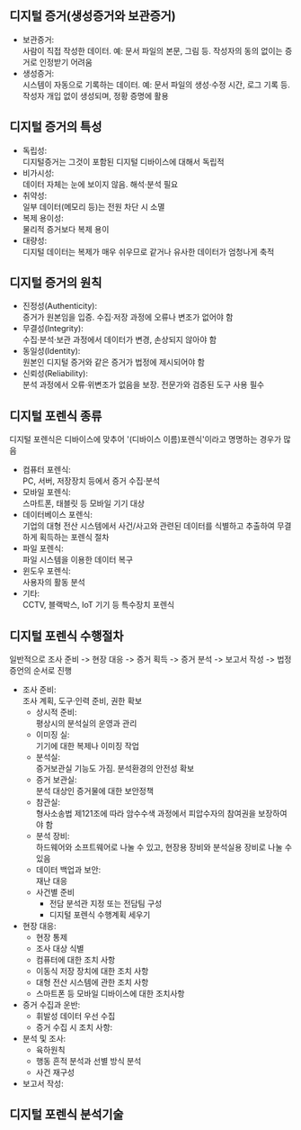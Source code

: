 ## 디지털 증거(생성증거와 보관증거)
- 보관증거:<br> 사람이 직접 작성한 데이터. 예: 문서 파일의 본문, 그림 등. 작성자의 동의 없이는 증거로 인정받기 어려움
- 생성증거:<br> 시스템이 자동으로 기록하는 데이터. 예: 문서 파일의 생성·수정 시간, 로그 기록 등. 작성자 개입 없이 생성되며, 정황 증명에 활용

## 디지털 증거의 특성
- 독립성:<br> 디지털증거는 그것이 포함된 디지털 디바이스에 대해서 독립적
- 비가시성:<br> 데이터 자체는 눈에 보이지 않음. 해석·분석 필요
- 취약성:<br> 일부 데이터(메모리 등)는 전원 차단 시 소멸
- 복제 용이성:<br> 물리적 증거보다 복제 용이
- 대량성:<br> 디지털 데이터는 복제가 매우 쉬우므로 같거나 유사한 데이터가 엄청나게 축적

## 디지털 증거의 원칙
- 진정성(Authenticity):<br> 증거가 원본임을 입증. 수집·저장 과정에 오류나 변조가 없어야 함
- 무결성(Integrity):<br> 수집·분석·보관 과정에서 데이터가 변경, 손상되지 않아야 함
- 동일성(Identity):<br> 원본인 디지털 증거와 같은 증거가 법정에 제시되어야 함
- 신뢰성(Reliability):<br> 분석 과정에서 오류·위변조가 없음을 보장. 전문가와 검증된 도구 사용 필수

## 디지털 포렌식 종류
디지털 포렌식은 디바이스에 맞추어 '(디바이스 이름)포렌식'이라고 명명하는 경우가 많음
- 컴퓨터 포렌식:<br> PC, 서버, 저장장치 등에서 증거 수집·분석
- 모바일 포렌식:<br> 스마트폰, 태블릿 등 모바일 기기 대상
- 데이터베이스 포렌식:<br> 기업의 대형 전산 시스템에서 사건/사고와 관련된 데이터를 식별하고 추출하여 무결하게 획득하는 포렌식 절차
- 파일 포렌식:<br> 파일 시스템을 이용한 데이터 복구
- 윈도우 포렌식:<br> 사용자의 활동 분석
- 기타:<br> CCTV, 블랙박스, IoT 기기 등 특수장치 포렌식

## 디지털 포렌식 수행절차
일반적으로 조사 준비 -> 현장 대응 -> 증거 획득 -> 증거 분석 -> 보고서 작성 -> 법정 증언의 순서로 진행
- 조사 준비:<br> 조사 계획, 도구·인력 준비, 권한 확보
    - 상시적 준비:<br> 평상시의 분석실의 운영과 관리
    - 이미징 실:<br> 기기에 대한 복제나 이미징 작업
    - 분석실:<br> 증거보관실 기능도 가짐. 분석환경의 안전성 확보
    - 증거 보관실:<br> 분석 대상인 증거물에 대한 보안정책
    - 참관실:<br> 형사소송법 제121조에 따라 암수수색 과정에서 피압수자의 참여권을 보장하여야 함
    - 분석 장비:<br> 하드웨어와 소프트웨어로 나눌 수 있고, 현장용 장비와 분석실용 장비로 나눌 수 있음
    - 데이터 백업과 보안:<br> 재난 대응
    - 사건별 준비
        - 전담 분석관 지정 또는 전담팀 구성
        - 디지털 포렌식 수행계획 세우기
- 현장 대응:<br>
    - 현장 통제
    - 조사 대상 식별
    - 컴퓨터에 대한 조치 사항
    - 이동식 저장 장치에 대한 조치 사항
    - 대형 전산 시스템에 관한 조치 사항
    - 스마트폰 등 모바일 디바이스에 대한 조치사항
- 증거 수집과 운반:<br>
    - 휘발성 데이터 우선 수집
    - 증거 수집 시 조치 사항:<br>
- 분석 및 조사:<br>
    - 육하원칙
    - 행동 흔적 분석과 선별 방식 분석
    - 사건 재구성
- 보고서 작성:<br>

## 디지털 포렌식 분석기술

